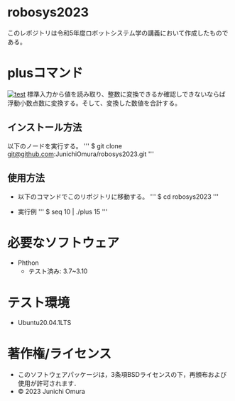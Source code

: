 # robosys2023
このレポジトリは令和5年度ロボットシステム学の講義において作成したものである。

# plusコマンド
[![test](https://github.com/JunichiOmura/robosys2023/actions/workflows/test.yml/badge.svg)](https://github.com/JunichiOmura/robosys2023/actions/workflows/test.yml)
標準入力から値を読み取り、整数に変換できるか確認しできないならば浮動小数点数に変換する。そして、変換した数値を合計する。

## インストール方法
以下のノードを実行する。
'''
$ git clone git@github.com:JunichiOmura/robosys2023.git
'''

## 使用方法
* 以下のコマンドでこのリポジトリに移動する。
'''
$ cd robosys2023
'''

* 実行例
'''
$ seq 10 | ./plus
  15
'''

# 必要なソフトウェア
* Phthon
  * テスト済み: 3.7~3.10

# テスト環境
* Ubuntu20.04.1LTS

# 著作権/ライセンス
  * このソフトウェアパッケージは，3条項BSDライセンスの下，再頒布および使用が許可されます．
* © 2023 Junichi Omura
